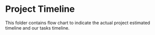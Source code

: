 # Project Timeline

This folder contains flow chart to indicate the actual project estimated timeline and our tasks timeline.
